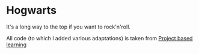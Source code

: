 # Hogwarts
It's a long way to the top if you want to rock'n'roll.

All code (to which I added various adaptations) is taken from [Project based learning](https://github.com/tuvtran/project-based-learning)
